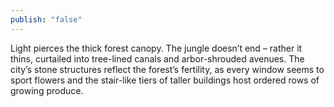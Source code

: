 ```yaml
---
publish: "false"
---
```

Light pierces the thick forest canopy. The jungle doesn’t end – rather it thins, curtailed into tree-lined canals and arbor-shrouded avenues. The city’s stone structures reflect the forest’s fertility, as every window seems to sport flowers and the stair-like tiers of taller buildings host ordered rows of growing produce.
